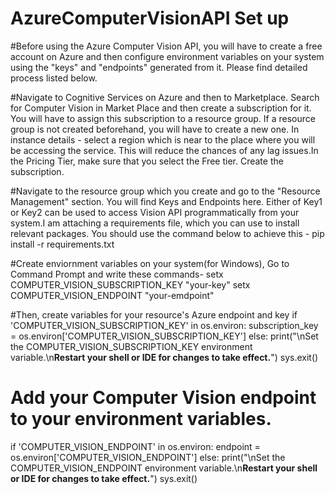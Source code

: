 # AzureComputerVisionAPI Set up

#Before using the Azure Computer Vision API, you will have to create a free account on Azure and then configure environment variables on your system using the "keys" and "endpoints" generated from it. Please find detailed process listed below.

#Navigate to Cognitive Services on Azure and then to Marketplace. Search for Computer Vision in Market Place and then create a subscription for it. You will have to assign this subscription to a resource group. If a resource group is not created beforehand, you will have to create a new one. In instance details - select a region which is near to the place where you will be accessing the service. This will reduce the chances of any lag issues.In the Pricing Tier, make sure that you select the Free tier. Create the subscription.

#Navigate to the resource group which you create and go to the "Resource Management" section. You will find Keys and Endpoints here. Either of Key1 or Key2 can be used to access Vision API programmatically from your system.I am attaching a requirements file, which you can use to install relevant packages. You should use the command below to achieve this - pip install -r requirements.txt

#Create enviornment variables on your system(for Windows), Go to Command Prompt and write these commands-
setx COMPUTER_VISION_SUBSCRIPTION_KEY "your-key"
setx COMPUTER_VISION_ENDPOINT "your-emdpoint"


#Then, create variables for your resource's Azure endpoint and key
if 'COMPUTER_VISION_SUBSCRIPTION_KEY' in os.environ:
    subscription_key = os.environ['COMPUTER_VISION_SUBSCRIPTION_KEY']
else:
    print("\nSet the COMPUTER_VISION_SUBSCRIPTION_KEY environment variable.\n**Restart your shell or IDE for changes to take effect.**")
    sys.exit()
# Add your Computer Vision endpoint to your environment variables.
if 'COMPUTER_VISION_ENDPOINT' in os.environ:
    endpoint = os.environ['COMPUTER_VISION_ENDPOINT']
else:
    print("\nSet the COMPUTER_VISION_ENDPOINT environment variable.\n**Restart your shell or IDE for changes to take effect.**")
    sys.exit()
